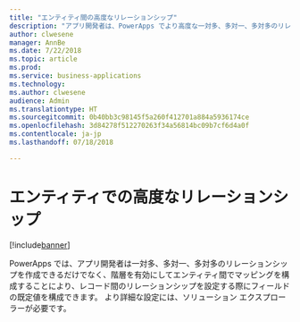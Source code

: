 ```yaml
---
title: "エンティティ間の高度なリレーションシップ"
description: "アプリ開発者は、PowerApps でより高度な一対多、多対一、多対多のリレーションシップを作成できます。"
author: clwesene
manager: AnnBe
ms.date: 7/22/2018
ms.topic: article
ms.prod: 
ms.service: business-applications
ms.technology: 
ms.author: clwesene
audience: Admin
ms.translationtype: HT
ms.sourcegitcommit: 0b40bb3c98145f5a260f412701a884a5936174ce
ms.openlocfilehash: 3d84278f512270263f34a56814bc09b7cf6d4a0f
ms.contentlocale: ja-jp
ms.lasthandoff: 07/18/2018

---
```

# <a name="advanced-relationships-on-entities"></a>エンティティでの高度なリレーションシップ


[!include[banner](../../includes/banner.md)]

PowerApps では、アプリ開発者は一対多、多対一、多対多のリレーションシップを作成できるだけでなく、階層を有効にしてエンティティ間でマッピングを構成することにより、レコード間のリレーションシップを設定する際にフィールドの既定値を構成できます。 より詳細な設定には、ソリューション エクスプローラーが必要です。

